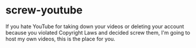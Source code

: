 # screw-youtube
If you hate YouTube for taking down your videos or deleting your account because you violated Copyright Laws and decided screw them, I'm going to host my own videos, this is the place for you.
